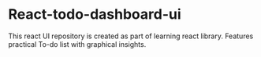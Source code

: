 # React-todo-dashboard-ui
This react UI repository is created as part of learning react library. Features practical To-do list with graphical insights. 
